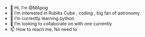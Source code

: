 - 👋 Hi, I’m @MApog
- 👀 I’m interested in Rubiks Cube , coding , big fan of astronomy
- 🌱 I’m currently learning python
- 💞️ I’m looking to collaborate on with one currently
- 📫 How to reach me, No need to

<!---
BEAST-GAMER/BEAST-GAMER is a ✨ special ✨ repository because its `README.md` (this file) appears on your GitHub profile.
You can click the Preview link to take a look at your changes.
--->
